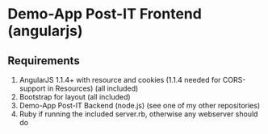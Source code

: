 Demo-App Post-IT Frontend (angularjs)
=====================================

Requirements
------------

1. AngularJS 1.1.4+ with resource and cookies (1.1.4 needed for CORS-support in Resources) (all included)
2. Bootstrap for layout (all included)
3. Demo-App Post-IT Backend (node.js) (see one of my other repositories)
4. Ruby if running the included server.rb, otherwise any webserver should do

